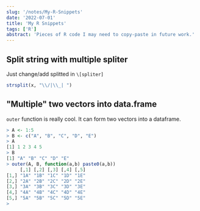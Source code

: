 ```yaml
---
slug: '/notes/My-R-Snippets'
date: '2022-07-01'
title: 'My R Snippets'
tags: ['R']
abstract: 'Pieces of R code I may need to copy-paste in future work.'
---
```


## Split string with multiple spliter

Just change/add splitted in `\[spliter]`

```R
strsplit(x, "\\/|\\_| ")
```

## "Multiple" two vectors into data.frame

`outer` function is really cool. It can form two vectors into a dataframe.

```R
> A <- 1:5
> B <- c("A", "B", "C", "D", "E")
> A
[1] 1 2 3 4 5
> B
[1] "A" "B" "C" "D" "E"
> outer(A, B, function(a,b) paste0(a,b))
     [,1] [,2] [,3] [,4] [,5]
[1,] "1A" "1B" "1C" "1D" "1E"
[2,] "2A" "2B" "2C" "2D" "2E"
[3,] "3A" "3B" "3C" "3D" "3E"
[4,] "4A" "4B" "4C" "4D" "4E"
[5,] "5A" "5B" "5C" "5D" "5E"
>
```
